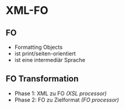# XML-FO

## FO
* Formatting Objects
* ist print/seiten-orientiert
* ist eine intermediär Sprache

## FO Transformation
* Phase 1: XML zu FO _(XSL processor)_
* Phase 2: FO zu Zielformat _(FO processor)_
